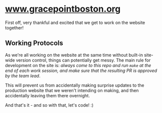 # www.gracepointboston.org

First off, very thankful and excited that we get to work on the website together!

## Working Protocols

As we're all working on the website at the same time without built-in site-wide version control, things can potentially get messy. The main rule for development on the site is:
*always come to this repo and run `make` at the end of each work session, and make sure that the resulting PR is approved by the team lead*.

This will prevent us from accidentally making surprise updates to the production website that we weren't intending on making, and then accidentally leaving them there overnight.

And that's it - and so with that, let's code! :)
